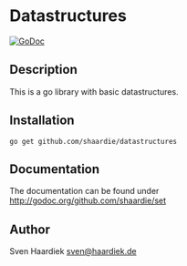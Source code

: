 # Datastructures

[![GoDoc](https://godoc.org/github.com/shaardie/datastructures?status.svg)](http://godoc.org/github.com/shaardie/datastructures)

## Description

This is a go library with basic datastructures.

## Installation

    go get github.com/shaardie/datastructures

## Documentation

The documentation can be found under http://godoc.org/github.com/shaardie/set

## Author

Sven Haardiek <sven@haardiek.de>
